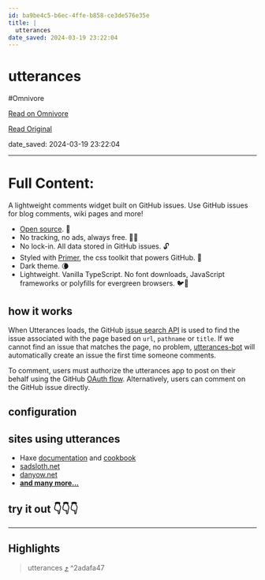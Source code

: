 ```yaml
---
id: ba9be4c5-b6ec-4ffe-b858-ce3de576e35e
title: |
  utterances
date_saved: 2024-03-19 23:22:04
---
```


# utterances
#Omnivore

[Read on Omnivore](https://omnivore.app/me/utterances-18e59e1586c)

[Read Original](https://utteranc.es)

date_saved: 2024-03-19 23:22:04


--- 

# Full Content: 

A lightweight comments widget built on GitHub issues. Use GitHub issues for blog comments, wiki pages and more!

* [Open source](https://github.com/utterance). 🙌
* No tracking, no ads, always free. 📡🚫
* No lock-in. All data stored in GitHub issues. 🔓
* Styled with [Primer](http://primer.style/), the css toolkit that powers GitHub. 💅
* Dark theme. 🌘
* Lightweight. Vanilla TypeScript. No font downloads, JavaScript frameworks or polyfills for evergreen browsers. 🐦🌲

## how it works

When Utterances loads, the GitHub [issue search API](https://developer.github.com/v3/search/#search-issues) is used to find the issue associated with the page based on `url`, `pathname` or `title`. If we cannot find an issue that matches the page, no problem, [utterances-bot](https://github.com/utterances-bot) will automatically create an issue the first time someone comments.

To comment, users must authorize the utterances app to post on their behalf using the GitHub [OAuth flow](https://developer.github.com/v3/oauth/#web-application-flow). Alternatively, users can comment on the GitHub issue directly.

## configuration

## sites using utterances

* Haxe [documentation](https://haxe.org/manual) and [cookbook](https://code.haxe.org/)
* [sadsloth.net](https://sadsloth.net/)
* [danyow.net](https://danyow.net/)
* **[and many more...](https://github.com/topics/utterances)**

## try it out 👇👇👇

---

## Highlights

> utterances [⤴️](https://omnivore.app/me/utterances-18e59e1586c#2adafa47-d456-4684-b31a-09f132d5467b)  ^2adafa47

